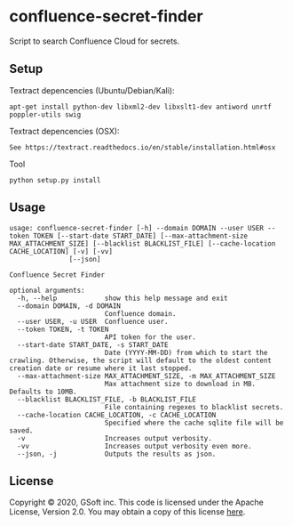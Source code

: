 # confluence-secret-finder

Script to search Confluence Cloud for secrets.

## Setup
Textract depencencies (Ubuntu/Debian/Kali):
```
apt-get install python-dev libxml2-dev libxslt1-dev antiword unrtf poppler-utils swig
```

Textract depencencies (OSX):
```
See https://textract.readthedocs.io/en/stable/installation.html#osx
```

Tool
```
python setup.py install
```

## Usage
```
usage: confluence-secret-finder [-h] --domain DOMAIN --user USER --token TOKEN [--start-date START_DATE] [--max-attachment-size MAX_ATTACHMENT_SIZE] [--blacklist BLACKLIST_FILE] [--cache-location CACHE_LOCATION] [-v] [-vv]
               [--json]

Confluence Secret Finder

optional arguments:
  -h, --help            show this help message and exit
  --domain DOMAIN, -d DOMAIN
                        Confluence domain.
  --user USER, -u USER  Confluence user.
  --token TOKEN, -t TOKEN
                        API token for the user.
  --start-date START_DATE, -s START_DATE
                        Date (YYYY-MM-DD) from which to start the crawling. Otherwise, the script will default to the oldest content creation date or resume where it last stopped.
  --max-attachment-size MAX_ATTACHMENT_SIZE, -m MAX_ATTACHMENT_SIZE
                        Max attachment size to download in MB. Defaults to 10MB.
  --blacklist BLACKLIST_FILE, -b BLACKLIST_FILE
                        File containing regexes to blacklist secrets.
  --cache-location CACHE_LOCATION, -c CACHE_LOCATION
                        Specified where the cache sqlite file will be saved.
  -v                    Increases output verbosity.
  -vv                   Increases output verbosity even more.
  --json, -j            Outputs the results as json.
```

## License

Copyright © 2020, GSoft inc. This code is licensed under the Apache License, Version 2.0. You may obtain a copy of this license [here](https://github.com/gsoft-inc/gsoft-license/blob/master/LICENSE).
